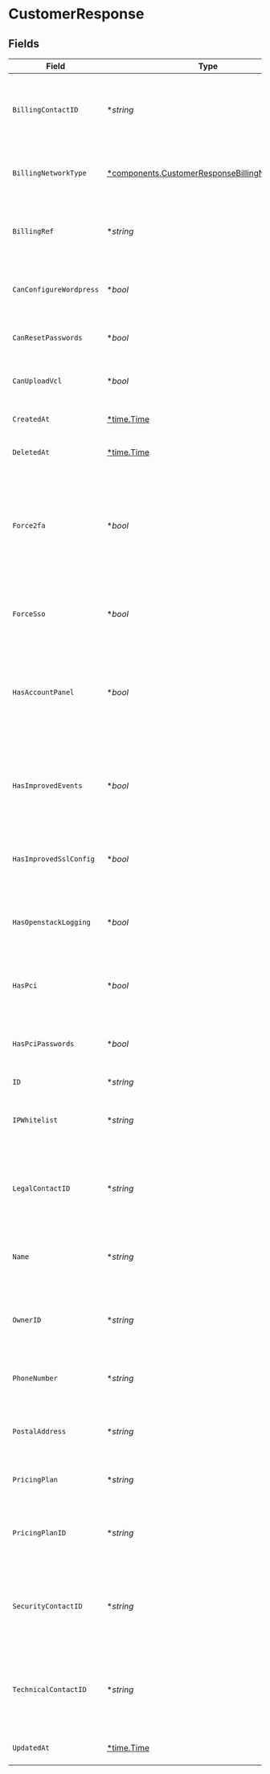 # CustomerResponse


## Fields

| Field                                                                                                                    | Type                                                                                                                     | Required                                                                                                                 | Description                                                                                                              | Example                                                                                                                  |
| ------------------------------------------------------------------------------------------------------------------------ | ------------------------------------------------------------------------------------------------------------------------ | ------------------------------------------------------------------------------------------------------------------------ | ------------------------------------------------------------------------------------------------------------------------ | ------------------------------------------------------------------------------------------------------------------------ |
| `BillingContactID`                                                                                                       | **string*                                                                                                                | :heavy_minus_sign:                                                                                                       | The alphanumeric string representing the primary billing contact.                                                        |                                                                                                                          |
| `BillingNetworkType`                                                                                                     | [*components.CustomerResponseBillingNetworkType](../../models/components/customerresponsebillingnetworktype.md)          | :heavy_minus_sign:                                                                                                       | Customer's current network revenue type.                                                                                 |                                                                                                                          |
| `BillingRef`                                                                                                             | **string*                                                                                                                | :heavy_minus_sign:                                                                                                       | Used for adding purchased orders to customer's account.                                                                  |                                                                                                                          |
| `CanConfigureWordpress`                                                                                                  | **bool*                                                                                                                  | :heavy_minus_sign:                                                                                                       | Whether this customer can view or edit wordpress.                                                                        |                                                                                                                          |
| `CanResetPasswords`                                                                                                      | **bool*                                                                                                                  | :heavy_minus_sign:                                                                                                       | Whether this customer can reset passwords.                                                                               |                                                                                                                          |
| `CanUploadVcl`                                                                                                           | **bool*                                                                                                                  | :heavy_minus_sign:                                                                                                       | Whether this customer can upload VCL.                                                                                    |                                                                                                                          |
| `CreatedAt`                                                                                                              | [*time.Time](https://pkg.go.dev/time#Time)                                                                               | :heavy_minus_sign:                                                                                                       | Date and time in ISO 8601 format.                                                                                        | 2020-04-09T18:14:30Z                                                                                                     |
| `DeletedAt`                                                                                                              | [*time.Time](https://pkg.go.dev/time#Time)                                                                               | :heavy_minus_sign:                                                                                                       | Date and time in ISO 8601 format.                                                                                        | 2020-04-09T18:14:30Z                                                                                                     |
| `Force2fa`                                                                                                               | **bool*                                                                                                                  | :heavy_minus_sign:                                                                                                       | Specifies whether 2FA is forced or not forced on the customer account. Logs out non-2FA users once 2FA is force enabled. |                                                                                                                          |
| `ForceSso`                                                                                                               | **bool*                                                                                                                  | :heavy_minus_sign:                                                                                                       | Specifies whether SSO is forced or not forced on the customer account.                                                   |                                                                                                                          |
| `HasAccountPanel`                                                                                                        | **bool*                                                                                                                  | :heavy_minus_sign:                                                                                                       | Specifies whether the account has access or does not have access to the account panel.                                   |                                                                                                                          |
| `HasImprovedEvents`                                                                                                      | **bool*                                                                                                                  | :heavy_minus_sign:                                                                                                       | Specifies whether the account has access or does not have access to the improved events.                                 |                                                                                                                          |
| `HasImprovedSslConfig`                                                                                                   | **bool*                                                                                                                  | :heavy_minus_sign:                                                                                                       | Whether this customer can view or edit the SSL config.                                                                   |                                                                                                                          |
| `HasOpenstackLogging`                                                                                                    | **bool*                                                                                                                  | :heavy_minus_sign:                                                                                                       | Specifies whether the account has enabled or not enabled openstack logging.                                              |                                                                                                                          |
| `HasPci`                                                                                                                 | **bool*                                                                                                                  | :heavy_minus_sign:                                                                                                       | Specifies whether the account can edit PCI for a service.                                                                |                                                                                                                          |
| `HasPciPasswords`                                                                                                        | **bool*                                                                                                                  | :heavy_minus_sign:                                                                                                       | Specifies whether PCI passwords are required for the account.                                                            |                                                                                                                          |
| `ID`                                                                                                                     | **string*                                                                                                                | :heavy_minus_sign:                                                                                                       | N/A                                                                                                                      | x4xCwxxJxGCx123Rx5xTx                                                                                                    |
| `IPWhitelist`                                                                                                            | **string*                                                                                                                | :heavy_minus_sign:                                                                                                       | The range of IP addresses authorized to access the customer account.                                                     |                                                                                                                          |
| `LegalContactID`                                                                                                         | **string*                                                                                                                | :heavy_minus_sign:                                                                                                       | The alphanumeric string identifying the account's legal contact.                                                         |                                                                                                                          |
| `Name`                                                                                                                   | **string*                                                                                                                | :heavy_minus_sign:                                                                                                       | The name of the customer, generally the company name.                                                                    |                                                                                                                          |
| `OwnerID`                                                                                                                | **string*                                                                                                                | :heavy_minus_sign:                                                                                                       | The alphanumeric string identifying the account owner.                                                                   |                                                                                                                          |
| `PhoneNumber`                                                                                                            | **string*                                                                                                                | :heavy_minus_sign:                                                                                                       | The phone number associated with the account.                                                                            |                                                                                                                          |
| `PostalAddress`                                                                                                          | **string*                                                                                                                | :heavy_minus_sign:                                                                                                       | The postal address associated with the account.                                                                          |                                                                                                                          |
| `PricingPlan`                                                                                                            | **string*                                                                                                                | :heavy_minus_sign:                                                                                                       | The pricing plan this customer is under.                                                                                 |                                                                                                                          |
| `PricingPlanID`                                                                                                          | **string*                                                                                                                | :heavy_minus_sign:                                                                                                       | The alphanumeric string identifying the pricing plan.                                                                    |                                                                                                                          |
| `SecurityContactID`                                                                                                      | **string*                                                                                                                | :heavy_minus_sign:                                                                                                       | The alphanumeric string identifying the account's security contact.                                                      |                                                                                                                          |
| `TechnicalContactID`                                                                                                     | **string*                                                                                                                | :heavy_minus_sign:                                                                                                       | The alphanumeric string identifying the account's technical contact.                                                     |                                                                                                                          |
| `UpdatedAt`                                                                                                              | [*time.Time](https://pkg.go.dev/time#Time)                                                                               | :heavy_minus_sign:                                                                                                       | Date and time in ISO 8601 format.                                                                                        | 2020-04-09T18:14:30Z                                                                                                     |